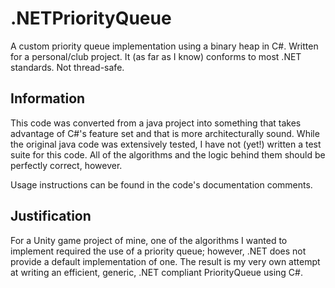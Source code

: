 # .NETPriorityQueue
 A custom priority queue implementation using a binary heap in C#. Written for a personal/club project. It (as far as I know) conforms to most .NET standards. Not thread-safe.

## Information
This code was converted from a java project into something that takes advantage of C#'s feature set and that is more architecturally sound. 
While the original java code was extensively tested, I have not (yet!) written a test suite for this code. All of the algorithms and the logic behind them should be perfectly correct, however.  

Usage instructions can be found in the code's documentation comments.

## Justification
For a Unity game project of mine, one of the algorithms I wanted to implement required the use of a priority queue; however, .NET does not provide a default implementation of one. The result is my very own attempt at writing an efficient, generic, .NET compliant PriorityQueue<T> using C#. 
